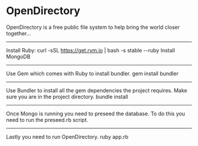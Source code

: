 OpenDirectory
=============

OpenDirectory is a free public file system to help bring the world closer together...

---------------------------------------------------------------
Install Ruby:
curl -sSL https://get.rvm.io | bash -s stable --ruby
Install MongoDB

---------------------------------------------------------------
Use Gem which comes with Ruby to install bundler.
	gem install bundler

---------------------------------------------------------------
Use Bundler to install all the gem dependencies the project requires. Make sure you are in the project directory.
	bundle install

---------------------------------------------------------------
Once Mongo is running you need to preseed the database. To do this you need to run the preseed.rb script. 

---------------------------------------------------------------
Lastly you need to run OpenDirectory.
	ruby app.rb

